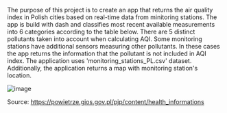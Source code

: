 The purpose of this project is to create an app that returns the air quality index in Polish cities based on real-time data from minitoring stations. The app is build with dash and classifies most recent available measurements into 6 categories according to the table below. There are 5 distinct pollutants taken into account when calculating AQI. Some monitoring stations have additional sensors measuring other pollutants. In these cases the app returns the information that the pollutant is not included in AQI index. The application uses 'monitoring_stations_PL.csv' dataset. Additionally, the application returns a map with monitoring station's location.

![image](https://github.com/RadoslawStanisz/Live-air-quality-app/assets/136122006/7f02b1d1-e3ec-4840-8a6a-188497580793)

Source: https://powietrze.gios.gov.pl/pjp/content/health_informations
